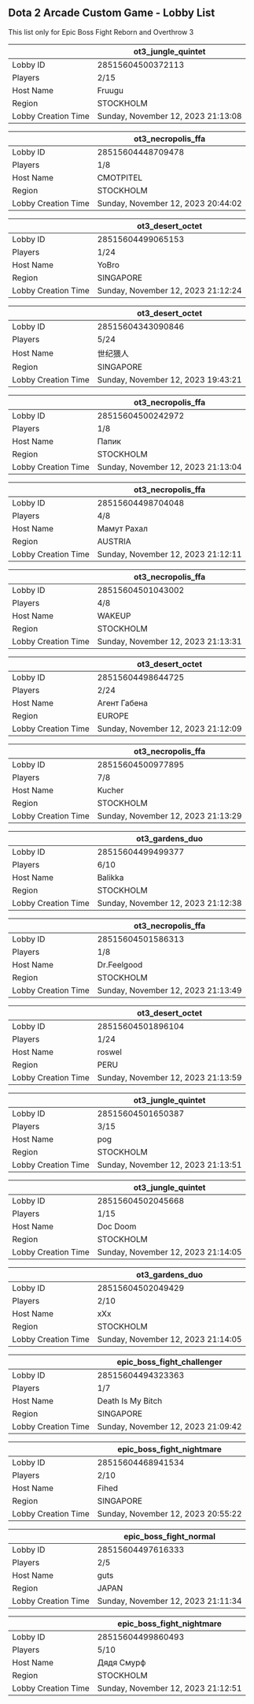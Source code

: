 ## Dota 2 Arcade Custom Game - Lobby List

This list only for Epic Boss Fight Reborn and Overthrow 3

|  | ot3_jungle_quintet |
| ------ | ------ |
| Lobby ID | 28515604500372113 |
| Players | 2/15 |
| Host Name | Fruugu |
| Region | STOCKHOLM |
| Lobby Creation Time | Sunday, November 12, 2023 21:13:08 |


|  | ot3_necropolis_ffa |
| ------ | ------ |
| Lobby ID | 28515604448709478 |
| Players | 1/8 |
| Host Name | CMOTPITEL |
| Region | STOCKHOLM |
| Lobby Creation Time | Sunday, November 12, 2023 20:44:02 |


|  | ot3_desert_octet |
| ------ | ------ |
| Lobby ID | 28515604499065153 |
| Players | 1/24 |
| Host Name | YoBro |
| Region | SINGAPORE |
| Lobby Creation Time | Sunday, November 12, 2023 21:12:24 |


|  | ot3_desert_octet |
| ------ | ------ |
| Lobby ID | 28515604343090846 |
| Players | 5/24 |
| Host Name | 世纪猥人 |
| Region | SINGAPORE |
| Lobby Creation Time | Sunday, November 12, 2023 19:43:21 |


|  | ot3_necropolis_ffa |
| ------ | ------ |
| Lobby ID | 28515604500242972 |
| Players | 1/8 |
| Host Name | Папик |
| Region | STOCKHOLM |
| Lobby Creation Time | Sunday, November 12, 2023 21:13:04 |


|  | ot3_necropolis_ffa |
| ------ | ------ |
| Lobby ID | 28515604498704048 |
| Players | 4/8 |
| Host Name | Мамут Рахал |
| Region | AUSTRIA |
| Lobby Creation Time | Sunday, November 12, 2023 21:12:11 |


|  | ot3_necropolis_ffa |
| ------ | ------ |
| Lobby ID | 28515604501043002 |
| Players | 4/8 |
| Host Name | WAKEUP |
| Region | STOCKHOLM |
| Lobby Creation Time | Sunday, November 12, 2023 21:13:31 |


|  | ot3_desert_octet |
| ------ | ------ |
| Lobby ID | 28515604498644725 |
| Players | 2/24 |
| Host Name | Агент Габена |
| Region | EUROPE |
| Lobby Creation Time | Sunday, November 12, 2023 21:12:09 |


|  | ot3_necropolis_ffa |
| ------ | ------ |
| Lobby ID | 28515604500977895 |
| Players | 7/8 |
| Host Name | Kucher |
| Region | STOCKHOLM |
| Lobby Creation Time | Sunday, November 12, 2023 21:13:29 |


|  | ot3_gardens_duo |
| ------ | ------ |
| Lobby ID | 28515604499499377 |
| Players | 6/10 |
| Host Name | Balikka |
| Region | STOCKHOLM |
| Lobby Creation Time | Sunday, November 12, 2023 21:12:38 |


|  | ot3_necropolis_ffa |
| ------ | ------ |
| Lobby ID | 28515604501586313 |
| Players | 1/8 |
| Host Name | Dr.Feelgood |
| Region | STOCKHOLM |
| Lobby Creation Time | Sunday, November 12, 2023 21:13:49 |


|  | ot3_desert_octet |
| ------ | ------ |
| Lobby ID | 28515604501896104 |
| Players | 1/24 |
| Host Name | roswel |
| Region | PERU |
| Lobby Creation Time | Sunday, November 12, 2023 21:13:59 |


|  | ot3_jungle_quintet |
| ------ | ------ |
| Lobby ID | 28515604501650387 |
| Players | 3/15 |
| Host Name | pog |
| Region | STOCKHOLM |
| Lobby Creation Time | Sunday, November 12, 2023 21:13:51 |


|  | ot3_jungle_quintet |
| ------ | ------ |
| Lobby ID | 28515604502045668 |
| Players | 1/15 |
| Host Name | Doc Doom |
| Region | STOCKHOLM |
| Lobby Creation Time | Sunday, November 12, 2023 21:14:05 |


|  | ot3_gardens_duo |
| ------ | ------ |
| Lobby ID | 28515604502049429 |
| Players | 2/10 |
| Host Name | xXx |
| Region | STOCKHOLM |
| Lobby Creation Time | Sunday, November 12, 2023 21:14:05 |


|  | epic_boss_fight_challenger |
| ------ | ------ |
| Lobby ID | 28515604494323363 |
| Players | 1/7 |
| Host Name | Death Is My Bitch |
| Region | SINGAPORE |
| Lobby Creation Time | Sunday, November 12, 2023 21:09:42 |


|  | epic_boss_fight_nightmare |
| ------ | ------ |
| Lobby ID | 28515604468941534 |
| Players | 2/10 |
| Host Name | Fihed |
| Region | SINGAPORE |
| Lobby Creation Time | Sunday, November 12, 2023 20:55:22 |


|  | epic_boss_fight_normal |
| ------ | ------ |
| Lobby ID | 28515604497616333 |
| Players | 2/5 |
| Host Name | guts |
| Region | JAPAN |
| Lobby Creation Time | Sunday, November 12, 2023 21:11:34 |


|  | epic_boss_fight_nightmare |
| ------ | ------ |
| Lobby ID | 28515604499860493 |
| Players | 5/10 |
| Host Name | Дядя Смурф |
| Region | STOCKHOLM |
| Lobby Creation Time | Sunday, November 12, 2023 21:12:51 |



